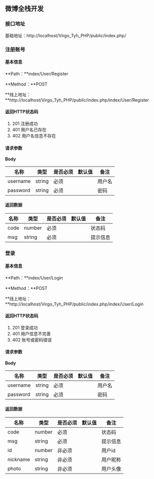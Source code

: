 ## 微博全栈开发

### 接口地址

基础地址：http://localhost/Virgo_Tyh_PHP/public/index.php/



### 注册账号

#### 基本信息

**Path：**index/User/Register

**Method：**POST

**线上地址：**http://localhost/Virgo_Tyh_PHP/public/index.php/index/User/Register

#### 返回HTTP状态码

1. 201 注册成功
2. 401 用户名已存在
3. 402 用户名信息不存在

#### 请求参数

**Body**

| 名称     | 类型   | 是否必须 | 默认值 | 备注   |
| -------- | ------ | -------- | ------ | ------ |
| username | string | 必须     |        | 用户名 |
| password | string | 必须     |        | 密码   |

#### 返回数据

| 名称 | 类型   | 是否必须 | 默认值 | 备注     |
| ---- | ------ | -------- | ------ | -------- |
| code | number | 必须     |        | 状态码   |
| msg  | string | 必须     |        | 提示信息 |



### 登录

#### 基本信息

**Path：**index/User/Login

**Method：**POST

**线上地址：**http://localhost/Virgo_Tyh_PHP/public/index.php/index/User/Login

#### 返回HTTP状态码

1. 201 登录成功
2. 401 用户信息不完善
3. 402 账号或密码错误

#### 请求参数

**Body**

| 名称     | 类型   | 是否必须 | 默认值 | 备注   |
| -------- | ------ | -------- | ------ | ------ |
| username | string | 必须     |        | 用户名 |
| password | string | 必须     |        | 密码   |

#### 返回数据

| 名称     | 类型   | 是否必须 | 默认值 | 备注     |
| -------- | ------ | -------- | ------ | -------- |
| code     | number | 必须     |        | 状态码   |
| msg      | string | 必须     |        | 提示信息 |
| id       | number | 非必须   |        | 用户id   |
| nickname | string | 非必须   |        | 用户昵称 |
| photo    | string | 非必须   |        | 用户头像 |